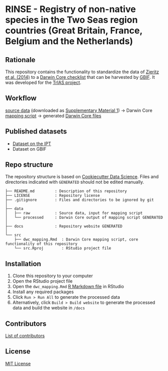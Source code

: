 # RINSE - Registry of non-native species in the Two Seas region countries (Great Britain, France, Belgium and the Netherlands)

## Rationale

This repository contains the functionality to standardize the data of [Zieritz et al. (2014)](https://doi.org/10.3897/neobiota.23.5665) to a [Darwin Core checklist](https://www.gbif.org/dataset-classes) that can be harvested by [GBIF](http://www.gbif.org). It was developed for the [TrIAS project](http://trias-project.be).

## Workflow

[source data](https://github.com/trias-project/rinse-registry-checklist/blob/master/data/raw/oo_30975.xlsx) (downloaded as [Supplementary Material 1](http://neobiota.pensoft.net//lib/ajax_srv/article_elements_srv.php?action=download_suppl_file&instance_id=31&article_id=4007)) → Darwin Core [mapping script](http://trias-project.github.io/rinse-registry-checklist/dwc_mapping.html) → generated [Darwin Core files](https://github.com/trias-project/rinse-registry-checklist/tree/master/data/processed)

## Published datasets

* [Dataset on the IPT](https://ipt.inbo.be/resource?r=rinse-registry-checklist)
* Dataset on GBIF

## Repo structure

The repository structure is based on [Cookiecutter Data Science](http://drivendata.github.io/cookiecutter-data-science/). Files and directories indicated with `GENERATED` should not be edited manually.

```
├── README.md         : Description of this repository
├── LICENSE           : Repository license
├── .gitignore        : Files and directories to be ignored by git
│
├── data
│   ├── raw           : Source data, input for mapping script
│   └── processed     : Darwin Core output of mapping script GENERATED
│
├── docs              : Repository website GENERATED
│
└── src
    ├── dwc_mapping.Rmd  : Darwin Core mapping script, core functionality of this repository
    └── src.Rproj        : RStudio project file
```

## Installation

1. Clone this repository to your computer
2. Open the RStudio project file
3. Open the `dwc_mapping.Rmd` [R Markdown file](https://rmarkdown.rstudio.com/) in RStudio
4. Install any required packages
5. Click `Run > Run All` to generate the processed data
6. Alternatively, click `Build > Build website` to generate the processed data and build the website in `/docs`

## Contributors

[List of contributors](https://github.com/trias-project/rinse-registry-checklist/contributors)

## License

[MIT License](https://github.com/trias-project/rinse-registry-checklist/blob/master/LICENSE)
